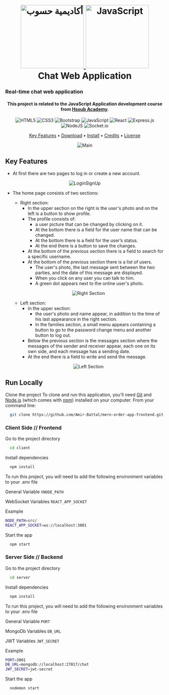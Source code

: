   <h1 align="center">
    <br>
    <a href="https://academy.hsoub.com/learn/javascript-application-development/">
      <img src="https://avatars.githubusercontent.com/u/12829424?s=200&v=4" alt="أكاديمية حسوب" width="200">
      <img src="https://upload.wikimedia.org/wikipedia/commons/6/6a/JavaScript-logo.png" alt="JavaScript" width="200">
    </a>
    <br>
    Chat Web Application
    <br>
  </h1>
  
  <h3>Real-time chat web application</h3>
  
  <h4 align="center">This project is related to the JavaScript Application development course from <a href="https://academy.hsoub.com/learn/javascript-application-development/" target="_blank">Hsoub Academy</a>.</h4>


<div align="center">
  
  ![HTML5](https://img.shields.io/badge/html5-%23E34F26.svg?style=for-the-badge&logo=html5&logoColor=white)
  ![CSS3](https://img.shields.io/badge/css3-%231572B6.svg?style=for-the-badge&logo=css3&logoColor=white)
  ![Bootstrap](https://img.shields.io/badge/bootstrap-%238511FA.svg?style=for-the-badge&logo=bootstrap&logoColor=white)
  ![JavaScript](https://img.shields.io/badge/javascript-%23323330.svg?style=for-the-badge&logo=javascript&logoColor=%23F7DF1E)
  ![React](https://img.shields.io/badge/react-%2320232a.svg?style=for-the-badge&logo=react&logoColor=%2361DAFB)
  ![Express.js](https://img.shields.io/badge/express.js-%23404d59.svg?style=for-the-badge&logo=express&logoColor=%2361DAFB)
  ![NodeJS](https://img.shields.io/badge/node.js-6DA55F?style=for-the-badge&logo=node.js&logoColor=white)
  ![Socket.io](https://img.shields.io/badge/Socket.io-black?style=for-the-badge&logo=socket.io&badgeColor=010101)
</div>
  
  <p align="center">
    <a href="#key-features">Key Features</a> •
    <a href="#download">Download</a> •
    <a href="#install">Install</a> •
    <a href="#credits">Credits</a> •
    <a href="#license">License</a>
  </p>
  
  <div align="center">
    
  ![Main](https://github.com/user-attachments/assets/b7bdadb7-9cb7-4fd7-b9bc-37745698447d)
  </div>
  
  ## Key Features
  
  * At first there are two pages to log in or create a new account.
  <div align="center">
    
  ![LoginSignUp](https://github.com/user-attachments/assets/276c8511-cf26-4bca-ab2a-a24230145b70)
  </div>

  * The home page consists of two sections:
    * Right section:
      * In the upper section on the right is the user's photo and on the left is a button to show profile.
      * The profile consists of:
        * a user picture that can be changed by clicking on it.
        * At the bottom there is a field for the user name that can be changed.
        * At the bottom there is a field for the user’s status.
        * At the end there is a button to save the changes.
      * At the bottom of the previous section there is a field to search for a specific username.
      * At the bottom of the previous section there is a list of users.
        * The user's photo, the last message sent between the two parties, and the date of this message are displayed.
        * When you click on any user you can talk to him.
        * A green dot appears next to the online user's photo.
    <div align="center">
    
    ![Right Section](https://github.com/user-attachments/assets/9c257a05-9f6c-4e67-aba6-b9a00d1f3b4a)
    </div>
          
    * Left section:
      * In the upper section:
        * the user's photo and name appear, in addition to the time of his last appearance in the right section.
        * In the families section, a small menu appears containing a button to go to the password change menu and another button to log out.
      * Below the previous section is the messages section where the messages of the sender and receiver appear, each one on its own side, and each message has a sending date.
      * At the end there is a field to write and send the message.

    <div align="center">
    
    ![Left Section](https://github.com/user-attachments/assets/ed13bf60-5a7a-4a74-a6f2-ca74e48a9951)
    </div>

## Run Locally

Clone the project
To clone and run this application, you'll need [Git](https://git-scm.com) and [Node.js](https://nodejs.org/en/download/) (which comes with [npm](http://npmjs.com)) installed on your computer. From your command line:

```bash
  git clone https://github.com/Amir-Battal/mern-order-app-frontend.git
```

### Client Side // Frontend
Go to the project directory

```bash
  cd client
```

Install dependencies

```bash
  npm install
```

To run this project, you will need to add the following environment variables to your .env file

General Variable
`VNODE_PATH`

WebSocket Variables
`REACT_APP_SOCKET`

Example
```bash
NODE_PATH=src/
REACT_APP_SOCKET=ws://localhost:3001
```

Start the app

```bash
  npm start
```

### Server Side // Backend
Go to the project directory

```bash
  cd server
```

Install dependencies

```bash
  npm install
```

To run this project, you will need to add the following environment variables to your .env file

General Variable
`PORT`

MongoDb Variables
`DB_URL`

JWT Variables
`JWT_SECRET`

Example
```bash
PORT=3001
DB_URL=mongodb://localhost:27017/chat
JWT_SECRET=jwt-secret
```

Start the app

```bash
  nodemon start
```
